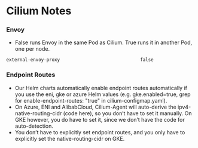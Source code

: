 # Cilium Notes

### Envoy
- False runs Envoy in the same Pod as Cilium. True runs it in another Pod, one per node.

```
external-envoy-proxy                              false
```
### Endpoint Routes
- Our Helm charts automatically enable endpoint routes automatically if you use the eni, gke or azure Helm values (e.g. gke.enabled=true, grep for enable-endpoint-routes: "true" in cilium-configmap.yaml).
- On Azure, ENI and AlibabCloud, Cilium-Agent will auto-derive the ipv4-native-routing-cidr (code here), so you don’t have to set it manually. On GKE however, you do have to set it, since we don’t have the code for auto-detection.
- You don’t have to explicitly set endpoint routes, and you only have to explicitly set the native-routing-cidr on GKE.